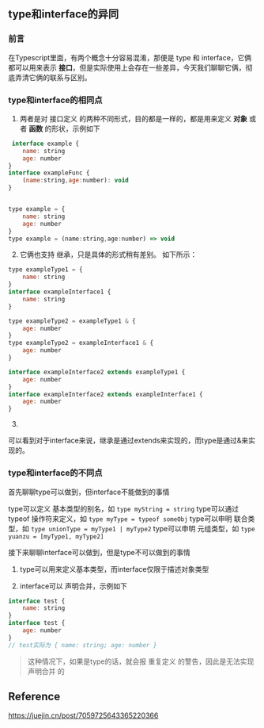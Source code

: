 ## type和interface的异同

### 前言
在Typescript里面，有两个概念十分容易混淆，那便是 type 和 interface，它俩都可以用来表示 **接口**，但是实际使用上会存在一些差异，今天我们聊聊它俩，彻底弄清它俩的联系与区别。

### type和interface的相同点
1. 两者是对 接口定义 的两种不同形式，目的都是一样的，都是用来定义 **对象** 或者 **函数** 的形状，示例如下
```javascript
 interface example {
    name: string
    age: number
}
interface exampleFunc {
    (name:string,age:number): void
}


type example = {
    name: string
    age: number
}
type example = (name:string,age:number) => void
```

2. 它俩也支持 继承，只是具体的形式稍有差别。 如下所示：
```javascript
type exampleType1 = {
    name: string
}
interface exampleInterface1 {
    name: string
}

type exampleType2 = exampleType1 & {
    age: number
}
type exampleType2 = exampleInterface1 & {
    age: number
}

interface exampleInterface2 extends exampleType1 {
    age: number
}
interface exampleInterface2 extends exampleInterface1 {
    age: number
}
```

3. 

可以看到对于interface来说，继承是通过extends来实现的，而type是通过&来实现的。





### type和interface的不同点
首先聊聊type可以做到，但interface不能做到的事情

type可以定义 基本类型的别名，如 `type myString = string`
type可以通过 typeof 操作符来定义，如 `type myType = typeof someObj`
type可以申明 联合类型，如 `type unionType = myType1 | myType2`
type可以申明 元组类型，如 `type yuanzu = [myType1, myType2]`

接下来聊聊interface可以做到，但是type不可以做到的事情
1. type可以用来定义基本类型，而interface仅限于描述对象类型

2. interface可以 声明合并，示例如下
```javascript
interface test {
    name: string
}
interface test {
    age: number
}
// test实际为 { name: string; age: number }
```


> 这种情况下，如果是type的话，就会报 重复定义 的警告，因此是无法实现 声明合并 的

## Reference
https://juejin.cn/post/7059725643365220366